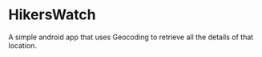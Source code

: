 # HikersWatch
A simple android app that uses Geocoding to retrieve all the details of that location.

